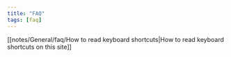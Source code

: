 ```yaml
---
title: "FAQ"
tags: [faq]
---
```


[[notes/General/faq/How to read keyboard shortcuts|How to read keyboard shortcuts on this site]]

